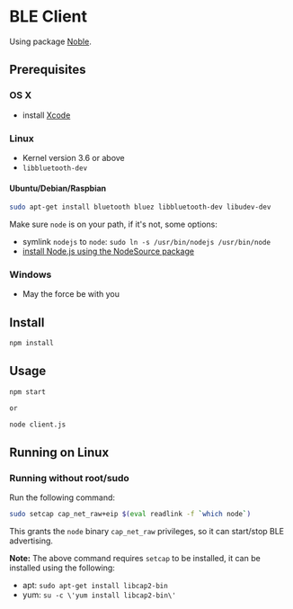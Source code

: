 # BLE Client

Using package [Noble](https://github.com/sandeepmistry/noble).

## Prerequisites

### OS X

 * install [Xcode](https://itunes.apple.com/ca/app/xcode/id497799835?mt=12)

### Linux

 * Kernel version 3.6 or above
 * ```libbluetooth-dev```

#### Ubuntu/Debian/Raspbian

```sh
sudo apt-get install bluetooth bluez libbluetooth-dev libudev-dev
```

Make sure ```node``` is on your path, if it's not, some options:
 * symlink ```nodejs``` to ```node```: ```sudo ln -s /usr/bin/nodejs /usr/bin/node```
 * [install Node.js using the NodeSource package](https://nodejs.org/en/download/package-manager/#debian-and-ubuntu-based-linux-distributions)

### Windows
 
 * May the force be with you

## Install

```sh
npm install
```

## Usage

```sh
npm start

or

node client.js
```

## Running on Linux

### Running without root/sudo

Run the following command:

```sh
sudo setcap cap_net_raw+eip $(eval readlink -f `which node`)
```

This grants the ```node``` binary ```cap_net_raw``` privileges, so it can start/stop BLE advertising.

__Note:__ The above command requires ```setcap``` to be installed, it can be installed using the following:

 * apt: ```sudo apt-get install libcap2-bin```
 * yum: ```su -c \'yum install libcap2-bin\'```
